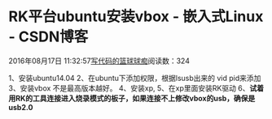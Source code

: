 
# RK平台ubuntu安装vbox - 嵌入式Linux - CSDN博客

2016年08月17日 11:32:57[写代码的篮球球痴](https://me.csdn.net/weiqifa0)阅读数：324


1、安装ubuntu14.04
2、在ubuntu下添加权限，根据lsusb出来的 vid pid来添加
3、安装vbox 不是最高版本越好。
4、安装xp,
5、在xp里面安装RK驱动
6、**试着用RK的工具连接进入烧录模式的板子，如果连接不上修改vbox的usb，确保是usb2.0**

